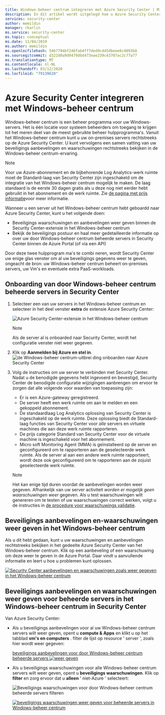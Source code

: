 ```yaml
---
title: Windows-beheer centrum integreren met Azure Security Center | Microsoft Docs
description: In dit artikel wordt uitgelegd hoe u Azure Security Center integreert met Windows-beheer centrum
services: security-center
author: memildin
manager: rkarlin
ms.service: security-center
ms.topic: conceptual
ms.date: 11/04/2019
ms.author: memildin
ms.openlocfilehash: 5467794bf246fab4ff7ded9c445dbeee0c4093b8
ms.sourcegitcommit: d322d0a9d9479dbd473eae239c43707ac2c77a77
ms.translationtype: MT
ms.contentlocale: nl-NL
ms.lasthandoff: 03/12/2020
ms.locfileid: "79139620"
---
```

# <a name="integrate-azure-security-center-with-windows-admin-center"></a>Azure Security Center integreren met Windows-beheer centrum

Windows-beheer centrum is een beheer programma voor uw Windows-servers. Het is één locatie voor systeem beheerders om toegang te krijgen tot het meren deel van de meest gebruikte beheer hulpprogramma's. Vanuit het Windows-beheer centrum kunt u uw on-premises servers rechtstreeks op de Azure Security Center. U kunt vervolgens een samen vatting van uw beveiligings aanbevelingen en waarschuwingen rechtstreeks bekijken in de Windows-beheer centrum-ervaring.

> [!NOTE]
> Voor uw Azure-abonnement en de bijbehorende Log Analytics-werk ruimte moet de Standard-laag van Security Center zijn ingeschakeld om de integratie van het Windows-beheer centrum mogelijk te maken.
> De laag standaard is de eerste 30 dagen gratis als u deze nog niet eerder hebt gebruikt in het abonnement en de werk ruimte. Zie [de pagina met prijs informatie](security-center-pricing.md)voor meer informatie.
>

Wanneer u een server uit het Windows-beheer centrum hebt geboardd naar Azure Security Center, kunt u het volgende doen:

* Beveiligings waarschuwingen en aanbevelingen weer geven binnen de Security Center-extensie in het Windows-beheer centrum
* Bekijk de beveiligings postuur en haal meer gedetailleerde informatie op over uw door Windows-beheer centrum beheerde servers in Security Center binnen de Azure Portal (of via een API)

Door deze twee hulpprogram ma's te combi neren, wordt Security Center uw enige glas venster om al uw beveiligings gegevens weer te geven, ongeacht de bron: uw Windows-beheer centrum beheert on-premises servers, uw Vm's en eventuele extra PaaS-workloads.

## <a name="onboarding-windows-admin-center-managed-servers-into-security-center"></a>Onboarding van door Windows-beheer centrum beheerde servers in Security Center

1. Selecteer een van uw servers in het Windows-beheer centrum en selecteer in het deel venster **extra** de extensie Azure Security Center:

    ![Azure Security Center-extensie in het Windows-beheer centrum](./media/windows-admin-center-integration/onboarding-from-wac.png)

    > [!NOTE]
    > Als de server al is onboarded naar Security Center, wordt het configuratie venster niet weer gegeven.

1. Klik op **Aanmelden bij Azure en stel in**.
    ![de Windows-beheer centrum-uitbrei ding onboarden naar Azure Security Center](./media/windows-admin-center-integration/onboarding-from-wac-welcome.png)

1. Volg de instructies om uw server te verbinden met Security Center. Nadat u de benodigde gegevens hebt ingevoerd en bevestigd, Security Center de benodigde configuratie wijzigingen aanbrengen om ervoor te zorgen dat alle volgende voor waarden van toepassing zijn:
    * Er is een Azure-gateway geregistreerd.
    * De server heeft een werk ruimte om aan te melden en een gekoppeld abonnement.
    * De standaardlaag Log Analytics oplossing van Security Center is ingeschakeld op de werk ruimte. Deze oplossing biedt de Standard-laag functies van Security Center voor *alle* servers en virtuele machines die aan deze werk ruimte rapporteren.
    * De prijs categorie Standard van Security Center voor de virtuele machine is ingeschakeld voor het abonnement.
    * Micro soft Monitoring Agent (MMA) is geïnstalleerd op de server en geconfigureerd om te rapporteren aan de geselecteerde werk ruimte. Als de server al aan een andere werk ruimte rapporteert, wordt deze ook geconfigureerd om te rapporteren aan de zojuist geselecteerde werk ruimte.

    > [!NOTE]
    > Het kan enige tijd duren voordat de aanbevelingen worden weer gegeven. Afhankelijk van uw server activiteit *worden er mogelijk geen waarschuwingen weer* gegeven. Als u test waarschuwingen wilt genereren om te testen of uw waarschuwingen correct werken, volgt u de instructies in [de procedure voor waarschuwings validatie](security-center-alert-validation.md).


## <a name="viewing-security-recommendations-and-alerts-in-windows-admin-center"></a>Beveiligings aanbevelingen en-waarschuwingen weer geven in het Windows-beheer centrum

Als u dit hebt gedaan, kunt u uw waarschuwingen en aanbevelingen rechtstreeks bekijken in het gedeelte Azure Security Center van het Windows-beheer centrum. Klik op een aanbeveling of een waarschuwing om deze weer te geven in de Azure Portal. Daar vindt u aanvullende informatie en leert u hoe u problemen kunt oplossen.

[![Security Center aanbevelingen en waarschuwingen zoals weer gegeven in het Windows-beheer centrum](media/windows-admin-center-integration/asc-recommendations-and-alerts-in-wac.png)](media/windows-admin-center-integration/asc-recommendations-and-alerts-in-wac.png#lightbox)

## <a name="viewing-security-recommendations-and-alerts-for-windows-admin-center-managed-servers-in-security-center"></a>Beveiligings aanbevelingen en waarschuwingen weer geven voor beheerde servers in het Windows-beheer centrum in Security Center
Van Azure Security Center:

* Als u beveiligings aanbevelingen voor al uw Windows-beheer centrum servers wilt weer geven, opent u **compute & Apps** en klikt u op het tabblad **vm's en computers** . filter de lijst op resource ' server ', zoals hier wordt weer gegeven:

    [beveiligings aanbevelingen voor door Windows-beheer centrum beheerde servers ![weer geven](media/windows-admin-center-integration/viewing-recommendations-wac.png)](media/windows-admin-center-integration/viewing-recommendations-wac.png#lightbox)

* Als u beveiligings waarschuwingen voor alle Windows-beheer centrum servers wilt weer geven, opent u **beveiligings waarschuwingen**. Klik op **filter** en zorg ervoor dat u **alleen** ' niet-Azure ' selecteert:

    ![Beveiligings waarschuwingen voor door Windows-beheer centrum beheerde servers filteren](./media/windows-admin-center-integration/filtering-alerts-to-non-azure.png)

    [![beveiligings waarschuwingen weer geven voor beheerde servers in Windows-beheer centrum](media/windows-admin-center-integration/viewing-alerts-wac.png)](media/windows-admin-center-integration/viewing-alerts-wac.png#lightbox)